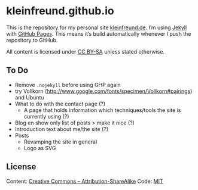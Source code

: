 # kleinfreund.github.io

This is the repository for my personal site [kleinfreund.de](http://kleinfreund.de). I’m using [Jekyll](http://jekyllrb.com) with [GitHub Pages](https://pages.github.com). This means it’s build automatically whenever I push the repository to GitHub.

All content is licensed under [CC BY-SA](http://creativecommons.org/licenses/by-sa/3.0) unless stated otherwise.

## To Do

- Remove `.nojekyll` before using GHP again
- try Vollkorn (http://www.google.com/fonts/specimen/Vollkorn#pairings) and Ubuntu
- What to do with the contact page (?)
  - A page that holds information which techniques/tools the site is currently using (?)
- Blog en show only list of posts > make it nice (?)
- Introduction text about me/the site (?)
- Posts
  - Revamping the site in general
  - Logo as SVG

## License

Content: [Creative Commons – Attribution-ShareAlike](http://creativecommons.org/licenses/by-sa/3.0/)
Code: [MIT](http://opensource.org/licenses/mit-license.php)
